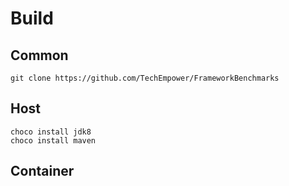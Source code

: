 # Build
## Common
```
git clone https://github.com/TechEmpower/FrameworkBenchmarks
```
## Host
```
choco install jdk8
choco install maven
```
## Container
